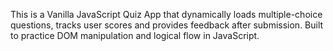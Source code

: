 This is a Vanilla JavaScript Quiz App that dynamically loads multiple-choice questions, tracks user scores and provides feedback after submission. Built to practice DOM manipulation and logical flow in  JavaScript.
